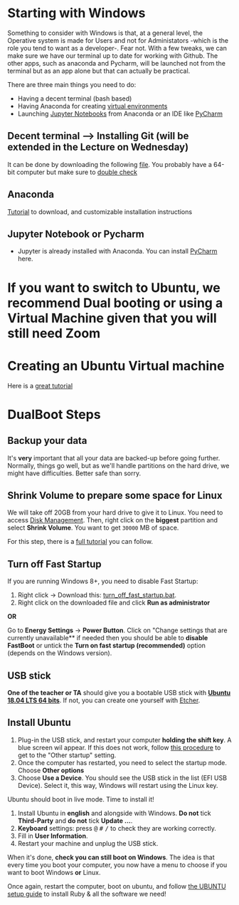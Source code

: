 # Starting with Windows
Something to consider with Windows is that, at a general level, the Operative system is made for Users and not for Administators -which is the role you tend to want as a developer-. Fear not. With a few tweaks, we can make sure we have our terminal up to date for working with Github. The other apps, such as anaconda and Pycharm, will be launched not from the terminal but as an app alone but that can actually be practical.

There are three main things you need to do:
- Having a decent terminal (bash based)
- Having Anaconda for creating [virtual environments](https://www.youtube.com/watch?v=mIB7IZFCE_k)
- Launching [Jupyter Notebooks](https://jupyter.org/) from Anaconda or an IDE like [PyCharm](https://www.jetbrains.com/edu-products/download/#section=idea)

## Decent terminal --> Installing Git (will be extended in the Lecture on Wednesday)
It can be done by downloading the following [file](https://www.jetbrains.com/edu-products/download/#section=idea). You probably have a 64-bit computer but make sure to [double check](https://www.howtogeek.com/howto/21726/how-do-i-know-if-im-running-32-bit-or-64-bit-windows-answers/)

## Anaconda
[Tutorial](https://docs.anaconda.com/anaconda/install/windows/) to download, and customizable installation instructions

## Jupyter Notebook or Pycharm
- Jupyter is already installed with Anaconda. You can install [PyCharm](https://www.jetbrains.com/edu-products/download/#section=idea) here. 

# If you want to switch to Ubuntu, we recommend Dual booting or using a Virtual Machine given that you will still need Zoom

# Creating an Ubuntu Virtual machine
Here is a [great tutorial](https://www.lifewire.com/install-ubuntu-linux-windows-10-steps-2202108)

# DualBoot Steps

## Backup your data

It's **very** important that all your data are backed-up before going further. Normally, things go well, but as we'll handle partitions on the hard drive, we might have difficulties. Better safe than sorry.

## Shrink Volume to prepare some space for Linux

We will take off 20GB from your hard drive to give it to Linux. You need to access [Disk Management](http://pcsupport.about.com/od/windows-8/a/disk-management-windows-8.htm). Then, right click on the **biggest** partition and select **Shrink Volume**. You want to get `30000` MB of space.

For this step, there is a [full tutorial](http://www.everydaylinuxuser.com/2015/11/how-to-shrink-windows-10-to-make-space.html) you can follow.

## Turn off Fast Startup

If you are running Windows 8+, you need to disable Fast Startup:

1. Right click -> Download this: [turn_off_fast_startup.bat](https://raw.githubusercontent.com/lewagon/setup/master/utils/turn_off_fast_startup.bat).
1. Right click on the downloaded file and click **Run as administrator**

**OR**

Go to **Energy Settings** -> **Power Button**. Click on "Change settings that are currently unavailable** if needed then you should be able to **disable FastBoot** or untick the **Turn on fast startup (recommended)** option (depends on the Windows version).

## USB stick

**One of the teacher or TA** should give you a bootable USB stick with [**Ubuntu 18.04 LTS 64 bits**](https://www.ubuntu.com/download/desktop). If not, you can create one yourself with [Etcher](https://etcher.io/).

## Install Ubuntu

1. Plug-in the USB stick, and restart your computer **holding the shift key**. A blue screen wil appear. If this does not work, follow [this procedure](https://support.microsoft.com/en-us/instantanswers/f40a95aa-1e34-4907-98ba-a308fd10a786/get-to-safe-mode-and-other-startup-settings-in-windows-10) to get to the "Other startup" setting.
1. Once the computer has restarted, you need to select the startup mode. Choose **Other options**
1. Choose **Use a Device**. You should see the USB stick in the list (EFI USB Device). Select it, this way, Windows will restart using the Linux key.

Ubuntu should boot in live mode. Time to install it!

1. Install Ubuntu in **english** and alongside with Windows. **Do not** tick **Third-Party** and **do not** tick **Update ...**.
1. **Keyboard** settings: press <kbd>@</kbd> <kbd>#</kbd> <kbd>/</kbd> to check they are working correctly.
1. Fill in **User Information**.
1. Restart your machine and unplug the USB stick.

When it's done, **check you can still boot on Windows**. The idea is that every time you boot your computer, you now have a menu to choose if you want to boot Windows **or** Linux.

Once again, restart the computer, boot on ubuntu, and follow [the UBUNTU setup guide](UBUNTU.md) to install Ruby & all the software we need!
